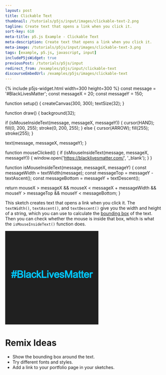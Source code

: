 ```yaml
---
layout: post
title: Clickable Text
thumbnail: /tutorials/p5js/input/images/clickable-text-2.png
tagline: Create text that opens a link when you click it.
sort-key: 610
meta-title: p5.js Example - Clickable Text
meta-description: Create text that opens a link when you click it.
meta-image: /tutorials/p5js/input/images/clickable-text-3.png
tags: [example, p5.js, javascript, input]
includeP5jsWidget: true
previousPost: /tutorials/p5js/input
redirect_from: /examples/p5js/input/clickable-text
discourseEmbedUrl: /examples/p5js/images/clickable-text
---
```


{% include p5js-widget.html width=300 height=300 %}
const message = '#BlackLivesMatter';
const messageX = 20;
const messageY = 150;

function setup() {
  createCanvas(300, 300);
  textSize(32);
}

function draw() {
  background(32);

  if (isMouseInsideText(message, messageX, messageY)) {
    cursor(HAND);
    fill(0, 200, 255);
    stroke(0, 200, 255);
  } else {
    cursor(ARROW);
    fill(255);
    stroke(255);
  }

  text(message, messageX, messageY);
}

function mouseClicked() {
  if (isMouseInsideText(message, messageX, messageY)) {
    window.open('https://blacklivesmatter.com/', '_blank');
  }
}

function isMouseInsideText(message, messageX, messageY) {
  const messageWidth = textWidth(message);
  const messageTop = messageY - textAscent();
  const messageBottom = messageY + textDescent();

  return mouseX > messageX && mouseX < messageX + messageWidth &&
    mouseY > messageTop && mouseY < messageBottom;
}
</script>

This sketch creates text that opens a link when you click it. The `textWidth()`, `textAscent()`, and `textDescent()` give you the width and height of a string, which you can use to calculate the [bounding box](https://en.wikipedia.org/wiki/Minimum_bounding_box) of the text. Then you can check whether the mouse is inside that box, which is what the `isMouseInsideText()` function does.

![Black Lives Matter](/tutorials/p5js/input/images/clickable-text-1.png)

# Remix Ideas

- Show the bounding box around the text.
- Try different fonts and styles.
- Add a link to your portfolio page in your sketches.
